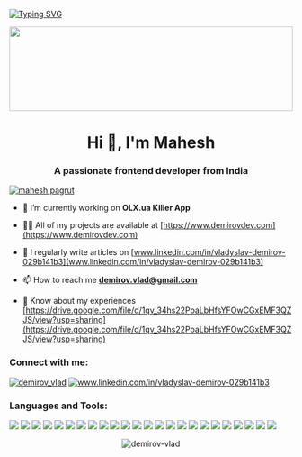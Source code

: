 [![Typing SVG](https://readme-typing-svg.demolab.com?font=Fira+Code&size=32&duration=2000&pause=1000&center=true&random=false&width=1024&height=100&lines=Hi%2C+I'm+Mahesh;A+Passionate+Front-End+Developer)](https://git.io/typing-svg)

<img src="https://raw.githubusercontent.com/matfantinel/matfantinel/master/waves.svg" width="100%" height="150">

<h1 align="center">Hi 👋, I'm Mahesh</h1>
<h3 align="center">A passionate frontend developer from India </h3>

<p align="left"> <a href="https://www.linkedin.com/in/mahesh-pagrut/" target="blank"><img src="https://img.shields.io/linkdin/connect/mahesh-pagrut?logo=linkdin&style=for-the-badge" alt="mahesh pagrut" /></a> </p>

- 🔭 I’m currently working on **OLX.ua Killer App**

- 👨‍💻 All of my projects are available at [https://www.demirovdev.com](https://www.demirovdev.com)

- 📝 I regularly write articles on [www.linkedin.com/in/vladyslav-demirov-029b141b3](www.linkedin.com/in/vladyslav-demirov-029b141b3)

- 📫 How to reach me **demirov.vlad@gmail.com**

- 📄 Know about my experiences [https://drive.google.com/file/d/1qv_34hs22PoaLbHfsYFOwCGxEMF3QZJS/view?usp=sharing](https://drive.google.com/file/d/1qv_34hs22PoaLbHfsYFOwCGxEMF3QZJS/view?usp=sharing)

<h3>Connect with me:</h3>
<p>
<a href="https://twitter.com/demirov_vlad" target="blank"><img src="https://img.shields.io/badge/Twitter-1DA1F2?style=for-the-badge&logo=twitter&logoColor=white" alt="demirov_vlad" /></a>
<a href="https://linkedin.com/in/www.linkedin.com/in/vladyslav-demirov-029b141b3" target="blank"><img src="https://img.shields.io/badge/LinkedIn-0077B5?style=for-the-badge&logo=linkedin&logoColor=white" alt="www.linkedin.com/in/vladyslav-demirov-029b141b3" /></a>
</p>

<h3 align="left">Languages and Tools:</h3>
<p>
<img src="https://img.shields.io/badge/HTML5-E34F26?style=for-the-badge&logo=html5&logoColor=white" />
<img src="https://img.shields.io/badge/CSS3-1572B6?style=for-the-badge&logo=css3&logoColor=white" />
<img src="https://img.shields.io/badge/JavaScript-323330?style=for-the-badge&logo=javascript&logoColor=F7DF1E" />
<img src="https://img.shields.io/badge/TypeScript-007ACC?style=for-the-badge&logo=typescript&logoColor=white" />
<img src="https://img.shields.io/badge/React-20232A?style=for-the-badge&logo=react&logoColor=61DAFB" />
<img src="https://img.shields.io/badge/next%20js-000000?style=for-the-badge&logo=nextdotjs&logoColor=white" />
<img src="https://img.shields.io/badge/Redux-593D88?style=for-the-badge&logo=redux&logoColor=white" />
<img src="https://img.shields.io/badge/Tailwind_CSS-38B2AC?style=for-the-badge&logo=tailwind-css&logoColor=white" />
<img src="https://img.shields.io/badge/MongoDB-4EA94B?style=for-the-badge&logo=mongodb&logoColor=white" />
<img src="https://img.shields.io/badge/GraphQl-E10098?style=for-the-badge&logo=graphql&logoColor=white" />
<img src="https://img.shields.io/badge/GIT-E44C30?style=for-the-badge&logo=git&logoColor=white" />
<img src="https://img.shields.io/badge/GitHub-100000?style=for-the-badge&logo=github&logoColor=white" />
<img src="https://img.shields.io/badge/Appwrite-F02E65?style=for-the-badge&logo=Appwrite&logoColor=black" />
<img src="https://img.shields.io/badge/Bootstrap-563D7C?style=for-the-badge&logo=bootstrap&logoColor=white" />
<img src="https://img.shields.io/badge/jQuery-0769AD?style=for-the-badge&logo=jquery&logoColor=white" />
<img src="https://img.shields.io/badge/Vercel-000000?style=for-the-badge&logo=vercel&logoColor=white" />
<img src="https://img.shields.io/badge/GitHub%20Pages-222222?style=for-the-badge&logo=GitHub%20Pages&logoColor=white" />
<img src="https://img.shields.io/badge/Stripe-626CD9?style=for-the-badge&logo=Stripe&logoColor=white" />
<img src="https://img.shields.io/badge/Prisma-3982CE?style=for-the-badge&logo=Prisma&logoColor=white" />
<img src="https://img.shields.io/badge/Postman-FF6C37?style=for-the-badge&logo=Postman&logoColor=white" />
<img src="https://img.shields.io/badge/axios-671ddf?&style=for-the-badge&logo=axios&logoColor=white" />
<img src="https://img.shields.io/badge/React_Router-CA4245?style=for-the-badge&logo=react-router&logoColor=white" />
<img src="https://img.shields.io/badge/React_Query-FF4154?style=for-the-badge&logo=ReactQuery&logoColor=white" />
<img src="https://img.shields.io/badge/Lodash-3492FF?style=for-the-badge&logo=lodash&logoColor=white" />
</p>


<p align="center"><img align="center" src="https://github-readme-stats.vercel.app/api/top-langs?username=demirov-vlad&show_icons=true&locale=en&layout=compact" alt="demirov-vlad" /></p>
